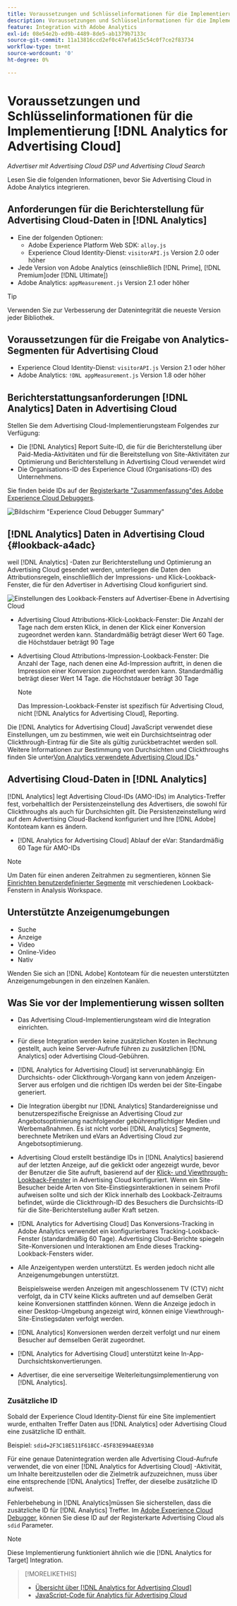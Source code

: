 ```yaml
---
title: Voraussetzungen und Schlüsselinformationen für die Implementierung [!DNL Analytics for Advertising Cloud]
description: Voraussetzungen und Schlüsselinformationen für die Implementierung [!DNL Analytics for Advertising Cloud]
feature: Integration with Adobe Analytics
exl-id: 08e54e2b-ed9b-4489-8de5-ab1379b7133c
source-git-commit: 11a13816ccd2ef0c47efa615c54c0f7ce2f83734
workflow-type: tm+mt
source-wordcount: '0'
ht-degree: 0%

---
```


# Voraussetzungen und Schlüsselinformationen für die Implementierung [!DNL Analytics for Advertising Cloud]

*Advertiser mit Advertising Cloud DSP und Advertising Cloud Search*

Lesen Sie die folgenden Informationen, bevor Sie Advertising Cloud in Adobe Analytics integrieren.

## Anforderungen für die Berichterstellung für Advertising Cloud-Daten in [!DNL Analytics]

* Eine der folgenden Optionen:
   * Adobe Experience Platform Web SDK: `alloy.js`
   * Experience Cloud Identity-Dienst: `visitorAPI.js` Version 2.0 oder höher
* Jede Version von Adobe Analytics (einschließlich [!DNL Prime], [!DNL Premium]oder [!DNL Ultimate])
* Adobe Analytics: `appMeasurement.js` Version 2.1 oder höher

>[!TIP]
>
>Verwenden Sie zur Verbesserung der Datenintegrität die neueste Version jeder Bibliothek.

## Voraussetzungen für die Freigabe von Analytics-Segmenten für Advertising Cloud

* Experience Cloud Identity-Dienst: `visitorAPI.js` Version 2.1 oder höher
* Adobe Analytics: `!DNL appMeasurement.js` Version 1.8 oder höher

## Berichterstattungsanforderungen [!DNL Analytics] Daten in Advertising Cloud

Stellen Sie dem Advertising Cloud-Implementierungsteam Folgendes zur Verfügung:

* Die [!DNL Analytics] Report Suite-ID, die für die Berichterstellung über Paid-Media-Aktivitäten und für die Bereitstellung von Site-Aktivitäten zur Optimierung und Berichterstellung in Advertising Cloud verwendet wird
* Die Organisations-ID des Experience Cloud (Organisations-ID) des Unternehmens.

Sie finden beide IDs auf der [Registerkarte &quot;Zusammenfassung&quot;des Adobe Experience Cloud Debuggers](https://experienceleague.adobe.com/docs/debugger/using-v2/summary.html).

![Bildschirm &quot;Experience Cloud Debugger Summary&quot;](/help/integrations/assets/a4adc-debugger-summary.png)

## [!DNL Analytics] Daten in Advertising Cloud {#lookback-a4adc}

weil [!DNL Analytics] -Daten zur Berichterstellung und Optimierung an Advertising Cloud gesendet werden, unterliegen die Daten den Attributionsregeln, einschließlich der Impressions- und Klick-Lookback-Fenster, die für den Advertiser in Advertising Cloud konfiguriert sind.

![Einstellungen des Lookback-Fensters auf Advertiser-Ebene in Advertising Cloud](/help/integrations/assets/a4adc-lookbacks.png)

* Advertising Cloud Attributions-Klick-Lookback-Fenster: Die Anzahl der Tage nach dem ersten Klick, in denen der Klick einer Konversion zugeordnet werden kann. Standardmäßig beträgt dieser Wert 60 Tage. die Höchstdauer beträgt 90 Tage
* Advertising Cloud Attributions-Impression-Lookback-Fenster: Die Anzahl der Tage, nach denen eine Ad-Impression auftritt, in denen die Impression einer Konversion zugeordnet werden kann. Standardmäßig beträgt dieser Wert 14 Tage. die Höchstdauer beträgt 30 Tage

   >[!NOTE]
   >
   > Das Impression-Lookback-Fenster ist spezifisch für Advertising Cloud, nicht [!DNL Analytics for Advertising Cloud], Reporting.

Die [!DNL Analytics for Advertising Cloud] JavaScript verwendet diese Einstellungen, um zu bestimmen, wie weit ein Durchsichtseintrag oder Clickthrough-Eintrag für die Site als gültig zurückbetrachtet werden soll. Weitere Informationen zur Bestimmung von Durchsichten und Clickthroughs finden Sie unter[Von Analytics verwendete Advertising Cloud IDs](ids.md).&quot;

## Advertising Cloud-Daten in [!DNL Analytics]

[!DNL Analytics] legt Advertising Cloud-IDs (AMO-IDs) im Analytics-Treffer fest, vorbehaltlich der Persistenzeinstellung des Advertisers, die sowohl für Clickthroughs als auch für Durchsichten gilt. Die Persistenzeinstellung wird auf dem Advertising Cloud-Backend konfiguriert und Ihre [!DNL Adobe] Kontoteam kann es ändern.

* [!DNL Analytics for Advertising Cloud] Ablauf der eVar: Standardmäßig 60 Tage für AMO-IDs

>[!NOTE]
>
>Um Daten für einen anderen Zeitrahmen zu segmentieren, können Sie [Einrichten benutzerdefinierter Segmente](https://experienceleague.adobe.com/docs/analytics/components/segmentation/segmentation-workflow/seg-build.html) mit verschiedenen Lookback-Fenstern in Analysis Workspace.

## Unterstützte Anzeigenumgebungen

* Suche
* Anzeige
* Video
* Online-Video
* Nativ

Wenden Sie sich an [!DNL Adobe] Kontoteam für die neuesten unterstützten Anzeigenumgebungen in den einzelnen Kanälen.

## Was Sie vor der Implementierung wissen sollten

* Das Advertising Cloud-Implementierungsteam wird die Integration einrichten.

* Für diese Integration werden keine zusätzlichen Kosten in Rechnung gestellt, auch keine Server-Aufrufe führen zu zusätzlichen [!DNL Analytics] oder Advertising Cloud-Gebühren.

* [!DNL Analytics for Advertising Cloud] ist serverunabhängig: Ein Durchsichts- oder Clickthrough-Vorgang kann von jedem Anzeigen-Server aus erfolgen und die richtigen IDs werden bei der Site-Eingabe generiert.

* Die Integration übergibt nur [!DNL Analytics] Standardereignisse und benutzerspezifische Ereignisse an Advertising Cloud zur Angebotsoptimierung nachfolgender gebührenpflichtiger Medien und Werbemaßnahmen. Es ist nicht vorbei [!DNL Analytics] Segmente, berechnete Metriken und eVars an Advertising Cloud zur Angebotsoptimierung.

* Advertising Cloud erstellt beständige IDs in [!DNL Analytics] basierend auf der letzten Anzeige, auf die geklickt oder angezeigt wurde, bevor der Benutzer die Site aufruft, basierend auf der [Klick- und Viewthrough-Lookback-Fenster](#lookback-a4adc) in Advertising Cloud konfiguriert. Wenn ein Site-Besucher beide Arten von Site-Einstiegsinteraktionen in seinem Profil aufweisen sollte und sich der Klick innerhalb des Lookback-Zeitraums befindet, würde die Clickthrough-ID des Besuchers die Durchsichts-ID für die Site-Berichterstellung außer Kraft setzen.

* [!DNL Analytics for Advertising Cloud] Das Konversions-Tracking in Adobe Analytics verwendet ein konfigurierbares Tracking-Lookback-Fenster (standardmäßig 60 Tage). Advertising Cloud-Berichte spiegeln Site-Konversionen und Interaktionen am Ende dieses Tracking-Lookback-Fensters wider.

* Alle Anzeigentypen werden unterstützt. Es werden jedoch nicht alle Anzeigenumgebungen unterstützt.

   Beispielsweise werden Anzeigen mit angeschlossenem TV (CTV) nicht verfolgt, da in CTV keine Klicks auftreten und auf demselben Gerät keine Konversionen stattfinden können. Wenn die Anzeige jedoch in einer Desktop-Umgebung angezeigt wird, können einige Viewthrough-Site-Einstiegsdaten verfolgt werden.

* [!DNL Analytics] Konversionen werden derzeit verfolgt und nur einem Besucher auf demselben Gerät zugeordnet.

* [!DNL Analytics for Advertising Cloud] unterstützt keine In-App-Durchsichtskonvertierungen.

* Advertiser, die eine serverseitige Weiterleitungsimplementierung von [!DNL Analytics].

### Zusätzliche ID

Sobald der Experience Cloud Identity-Dienst für eine Site implementiert wurde, enthalten Treffer Daten aus [!DNL Analytics] oder Advertising Cloud eine zusätzliche ID enthält.

Beispiel: `sdid=2F3C18E511F618CC-45F83E994AEE93A0`

Für eine genaue Datenintegration werden alle Advertising Cloud-Aufrufe verwendet, die von einer [!DNL Analytics for Advertising Cloud] -Aktivität, um Inhalte bereitzustellen oder die Zielmetrik aufzuzeichnen, muss über eine entsprechende [!DNL Analytics] Treffer, der dieselbe zusätzliche ID aufweist.

Fehlerbehebung in [!DNL Analytics]müssen Sie sicherstellen, dass die zusätzliche ID für [!DNL Analytics] Treffer. Im [Adobe Experience Cloud Debugger](https://experienceleague.adobe.com/docs/debugger/using-v2/summary.html), können Sie diese ID auf der Registerkarte Advertising Cloud als `sdid` Parameter.

>[!NOTE]
>
> Diese Implementierung funktioniert ähnlich wie die [!DNL Analytics for Target] Integration.

>[!MORELIKETHIS]
>
>* [Übersicht über [!DNL Analytics for Advertising Cloud]](overview.md)
>* [JavaScript-Code für Analytics für Advertising Cloud](/help/integrations/analytics/javascript.md)

